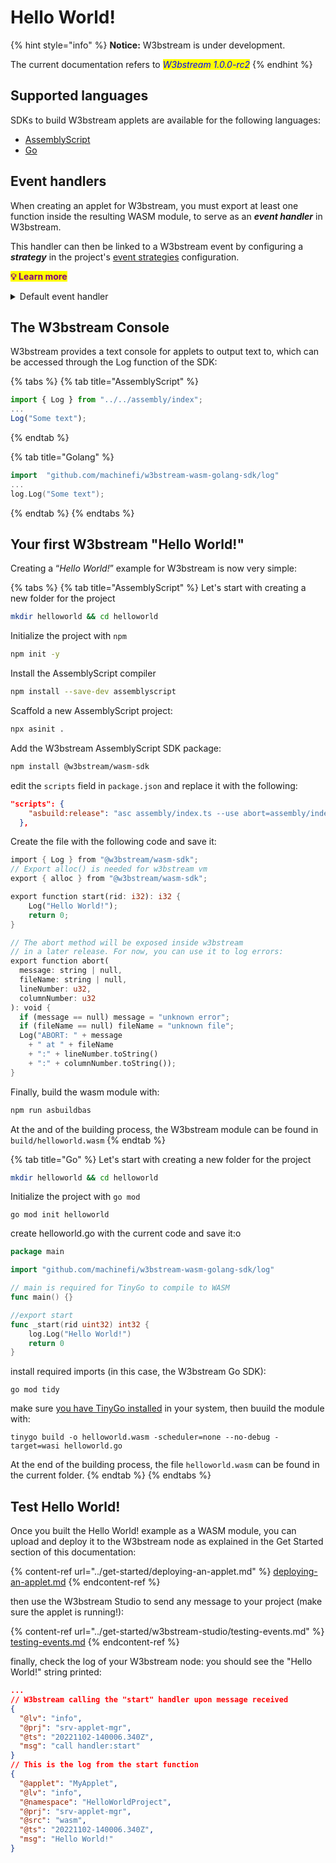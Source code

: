 # Hello World!

{% hint style="info" %}
**Notice:** W3bstream is under development.&#x20;

The current documentation refers to _<mark style="color:blue;">W3bstream 1.0.0-rc2</mark>_
{% endhint %}

## Supported languages

SDKs to build W3bstream applets are available for the following languages:

* [AssemblyScript](https://github.com/machinefi/w3bstream-wasm-ts-sdk)
* [Go](https://github.com/machinefi/w3bstream-wasm-golang-sdk)

## Event handlers

When creating an applet for W3bstream, you must export at least one function inside the resulting WASM module, to serve as an _**event handler**_ in W3bstream.&#x20;

This handler can then be linked to a W3bstream event by configuring a _**strategy**_ in the project's [event strategies](basic-concepts/#event-strategies) configuration.&#x20;

<mark style="color:purple;">**💡 Learn more**</mark>

<details>

<summary>Default event handler</summary>

When [deploying an applet](../get-started/deploying-an-applet.md#deploy-the-logic) to a W3bstream project, W3bstream creates a default event strategy that connects **any** W3bstream event to a default `_start()` handler function with the following signature:

**AssemblyScript**

```typescript
export function start(rid: i32): i32
```

**Go**

```go
//export start
func _start(event_id uint32) int32
```

**Rust**

```rust
#[no_mangle]
pub extern "C" fn start(event_id: i32) -> i32
```

**C++**

```cpp
#EMSCRIPTEN_KEEPALIVE uint32_t _start(uint32_t event_id)
```

</details>

## The W3bstream Console

W3bstream provides a text console for applets to output text to, which can be accessed through the Log function of the SDK:

{% tabs %}
{% tab title="AssemblyScript" %}
```typescript
import { Log } from "../../assembly/index";
...
Log("Some text");

```
{% endtab %}

{% tab title="Golang" %}
```go
import 	"github.com/machinefi/w3bstream-wasm-golang-sdk/log"
...
log.Log("Some text");

```
{% endtab %}
{% endtabs %}

## Your first W3bstream "Hello World!"

Creating a “_Hello World!_” example for W3bstream is now very simple:

{% tabs %}
{% tab title="AssemblyScript" %}
Let's start with creating a new folder for the project

```bash
mkdir helloworld && cd helloworld
```

Initialize the project with `npm`

```bash
npm init -y
```

Install the AssemblyScript compiler

```bash
npm install --save-dev assemblyscript
```

Scaffold a new AssemblyScript project:

```bash
npx asinit .
```

Add the W3bstream AssemblyScript SDK package:

```bash
npm install @w3bstream/wasm-sdk
```

edit the `scripts` field in `package.json` and replace it with the following:

```json
"scripts": {
    "asbuild:release": "asc assembly/index.ts --use abort=assembly/index/abort --target release",
  },
```

Create the file with the following code and save it:

```rust
import { Log } from "@w3bstream/wasm-sdk";
// Export alloc() is needed for w3bstream vm
export { alloc } from "@w3bstream/wasm-sdk";

export function start(rid: i32): i32 {
    Log("Hello World!");
    return 0;
}

// The abort method will be exposed inside w3bstream
// in a later release. For now, you can use it to log errors:
export function abort(
  message: string | null,
  fileName: string | null,
  lineNumber: u32,
  columnNumber: u32
): void { 
  if (message == null) message = "unknown error";
  if (fileName == null) fileName = "unknown file";
  Log("ABORT: " + message
    + " at " + fileName
    + ":" + lineNumber.toString() 
    + ":" + columnNumber.toString());
}
```

Finally, build the wasm module with:

```bash
npm run asbuildbas
```

At the and of the building process, the W3bstream module can be found in `build/helloworld.wasm`
{% endtab %}

{% tab title="Go" %}
Let's start with creating a new folder for the project

```bash
mkdir helloworld && cd helloworld
```

Initialize the project with `go mod`

```
go mod init helloworld
```

create helloworld.go with the current code and save it:o

```go
package main

import "github.com/machinefi/w3bstream-wasm-golang-sdk/log"

// main is required for TinyGo to compile to WASM
func main() {}

//export start
func _start(rid uint32) int32 {
	log.Log("Hello World!")
	return 0
}
```

install required imports (in this case, the W3bstream Go SDK):

```
go mod tidy
```

make sure [you have TinyGo installed](https://tinygo.org/getting-started/install/) in your system, then buuild the module with:

```
tinygo build -o helloworld.wasm -scheduler=none --no-debug -target=wasi helloworld.go
```

At the end of the building process, the file `helloworld.wasm` can be found in the current folder.
{% endtab %}
{% endtabs %}

## Test Hello World!

Once you built the Hello World! example as a WASM module, you can upload and deploy it to the W3bstream node as explained in the Get Started section of this documentation:

{% content-ref url="../get-started/deploying-an-applet.md" %}
[deploying-an-applet.md](../get-started/deploying-an-applet.md)
{% endcontent-ref %}

then use the W3bstream Studio to send any message to your project (make sure the applet is running!):

{% content-ref url="../get-started/w3bstream-studio/testing-events.md" %}
[testing-events.md](../get-started/w3bstream-studio/testing-events.md)
{% endcontent-ref %}

finally, check the log of your W3bstream node: you should see the "Hello World!" string printed:

```json
...
// W3bstream calling the "start" handler upon message received
{
  "@lv": "info",
  "@prj": "srv-applet-mgr",
  "@ts": "20221102-140006.340Z",
  "msg": "call handler:start"
}
// This is the log from the start function
{
  "@applet": "MyApplet",
  "@lv": "info",
  "@namespace": "HelloWorldProject",
  "@prj": "srv-applet-mgr",
  "@src": "wasm",
  "@ts": "20221102-140006.340Z",
  "msg": "Hello World!"
}
```
